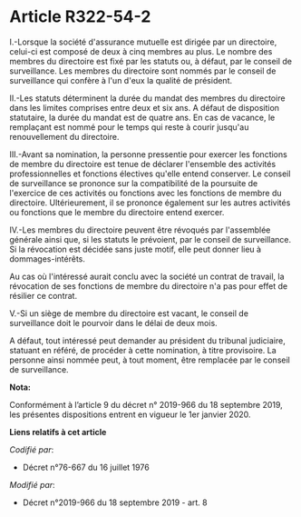 # Article R322-54-2

I.-Lorsque la société d'assurance mutuelle est dirigée par un directoire, celui-ci est composé de deux à cinq membres au
plus. Le nombre des membres du directoire est fixé par les statuts ou, à défaut, par le conseil de surveillance. Les membres
du directoire sont nommés par le conseil de surveillance qui confère à l'un d'eux la qualité de président.

II.-Les statuts déterminent la durée du mandat des membres du directoire dans les limites comprises entre deux et six ans. A
défaut de disposition statutaire, la durée du mandat est de quatre ans. En cas de vacance, le remplaçant est nommé pour le
temps qui reste à courir jusqu'au renouvellement du directoire.

III.-Avant sa nomination, la personne pressentie pour exercer les fonctions de membre du directoire est tenue de déclarer
l'ensemble des activités professionnelles et fonctions électives qu'elle entend conserver. Le conseil de surveillance se
prononce sur la compatibilité de la poursuite de l'exercice de ces activités ou fonctions avec les fonctions de membre du
directoire. Ultérieurement, il se prononce également sur les autres activités ou fonctions que le membre du directoire entend
exercer.

IV.-Les membres du directoire peuvent être révoqués par l'assemblée générale ainsi que, si les statuts le prévoient, par le
conseil de surveillance. Si la révocation est décidée sans juste motif, elle peut donner lieu à dommages-intérêts.

Au cas où l'intéressé aurait conclu avec la société un contrat de travail, la révocation de ses fonctions de membre du
directoire n'a pas pour effet de résilier ce contrat.

V.-Si un siège de membre du directoire est vacant, le conseil de surveillance doit le pourvoir dans le délai de deux mois.

A défaut, tout intéressé peut demander au président du tribunal judiciaire, statuant en référé, de procéder à cette
nomination, à titre provisoire. La personne ainsi nommée peut, à tout moment, être remplacée par le conseil de surveillance.

**Nota:**

Conformément à l’article 9 du décret n° 2019-966 du 18 septembre 2019, les présentes dispositions entrent en vigueur le 1er
janvier 2020.

**Liens relatifs à cet article**

_Codifié par_:

  - Décret n°76-667 du 16 juillet 1976

_Modifié par_:

  - Décret n°2019-966 du 18 septembre 2019 - art. 8

